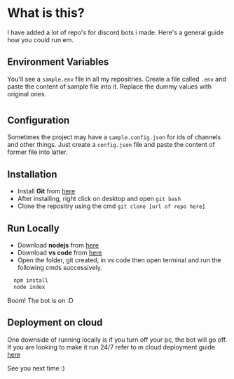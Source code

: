 
# What is this?

I have added a lot of repo's for discord bots i made. Here's a general guide how you could run em.


## Environment Variables

You'll see a `sample.env` file in all my repositries. Create a file called `.env` and paste the content of sample file into it.
Replace the dummy values with original ones.
#

## Configuration

Sometimes the project may have a `sample.config.json` for ids of channels and other things. Just create a `config.json` file and paste the content of former file into latter.


## Installation

- Install **Git** from [here](https://git-scm.com/download)
- After installing, right click on desktop and open `git bash`
- Clone the repositry using the cmd `git clone [url of repo here]`

## Run Locally
- Download **nodejs** from [here](https://nodejs.org/en/)
- Download **vs code** from [here](https://code.visualstudio.com/download)
- Open the folder, git created, in vs code then open terminal and run the following cmds successively.
```bash
  npm install
  node index
```
Boom! The bot is on :D

## Deployment on cloud

One downside of running locally is if you turn off your pc, the bot will go off. If you are looking to make it run 24/7 refer to m cloud deployment guide [here](https://github.com/bilal-the-dev/Deployment-on-cloud-vps/)

See you next time :)

